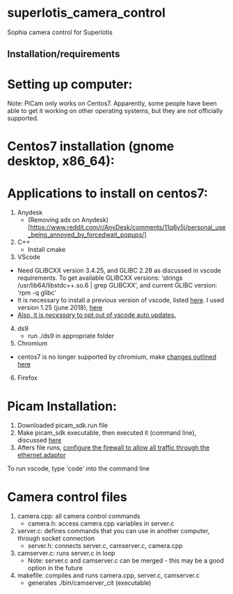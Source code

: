 # superlotis_camera_control
Sophia camera control for Superlotis

## Installation/requirements

# Setting up computer:
Note: PICam only works on Centos7. Apparently, some people have been able to get it working on other operating systems, but they are not officially supported. 
# Centos7 installation (gnome desktop, x86_64):

# Applications to install on centos7:
1. Anydesk
   - (Removing ads on Anydesk)[https://www.reddit.com/r/AnyDesk/comments/11q6v5j/personal_use_being_annoyed_by_forcedwait_popups/]
3. C++
   - Install cmake
4. VScode
  - Need GLIBCXX version 3.4.25, and GLIBC 2.28 as discussed in vscode requirements. To get available GLIBCXX versions: ‘strings /usr/lib64/libstdc++.so.6 | grep GLIBCXX’, and current GLIBC version: ‘rpm -q glibc’
  - It is necessary to install a previous version of vscode, listed [here](https://code.visualstudio.com/docs/supporting/faq#_previous-release-versions). I used version 1.25 (june 2018), [here](https://code.visualstudio.com/docs/supporting/faq#_previous-release-versions)
  - [Also, it is *necessary* to opt out of vscode auto updates.](https://code.visualstudio.com/docs/supporting/FAQ#:~:text=You%20can%20install%20a%20previous,a%20specific%20release%20notes%20page)
4. ds9
   - run ./ds9 in appropriate folder
5. Chromium
  - centos7 is no longer supported by chromium, make [changes outlined here](https://serverfault.com/questions/904304/could-not-resolve-host-mirrorlist-centos-org-centos-7)
6. Firefox

# Picam Installation:
1. Downloaded picam_sdk.run file
2. Make picam_sdk executable, then executed it (command line), discussed [here](https://askubuntu.com/questions/18747/how-do-i-install-run-files)
3. Afters file runs, [configure the firewall to allow all traffic through the ethernet adaptor](https://docs.redhat.com/en/documentation/Red_Hat_Enterprise_Linux/7/html/Security_Guide/sec-Using_Firewalls.html#sec-Getting_started_with_firewalld)

To run vscode, type 'code' into the command line

# Camera control files
1. camera.cpp: all camera control commands
   - camera.h: access camera.cpp variables in server.c
2. server.c: defines commands that you can use in another computer, through socket connection
   - server.h: connects server.c, camserver.c, camera.cpp
3. camserver.c: runs server.c in loop
   - Note: server.c and camserver.c can be merged - this may be a good option in the future
4. makefile: compiles and runs camera.cpp, server.c, camserver.c
   - generates ./bin/camserver_cit (executable)
